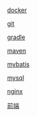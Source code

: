 <a href="docker/readme.md">docker</a>

<a href="git/readme.md">git</a>

<a href="gradle/readme.md">gradle</a>

<a href="maven/readme.md">maven</a>

<a href="mybatis/readme.md">mybatis</a>

<a href="mysql/readme.md">mysql</a>

<a href="nginx/readme.md">nginx</a>

<a href="前端/readme.md">前端</a>